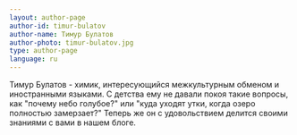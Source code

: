 ```yaml
---
layout: author-page
author-id: timur-bulatov
author-name: Тимур Булатов
author-photo: timur-bulatov.jpg
type: author-page
language: ru
---
```

Тимур Булатов - химик, интересующийся межкультурным обменом и иностранными языками. С детства ему не давали покоя такие вопросы, как "почему небо голубое?" или "куда уходят утки, когда озеро полностью замерзает?" Теперь же он с удовольствием делится своими знаниями с вами в нашем блоге.